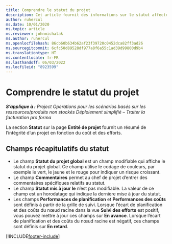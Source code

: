```yaml
---
title: Comprendre le statut du projet
description: Cet article fournit des informations sur le statut affecté aux projets dans Dynamics 365 Project Operations.
author: ruhercul
ms.date: 10/01/2020
ms.topic: article
ms.reviewer: johnmichalak
ms.author: ruhercul
ms.openlocfilehash: 86cb60b634b62af23f39720c0452dca82ff3ad26
ms.sourcegitcommit: 6cfc50d89528df977a8f6a55c1ad39d99800d9b4
ms.translationtype: HT
ms.contentlocale: fr-FR
ms.lasthandoff: 06/03/2022
ms.locfileid: "8923599"
---
```

# <a name="understand-project-status"></a>Comprendre le statut du projet

_**S’applique à :** Project Operations pour les scénarios basés sur les ressources/produits non stockés Déploiement simplifié – Traiter la facturation pro forma_


La section **Statut** sur la page **Entité de projet** fournit un résumé de l’intégrité d’un projet en fonction du coût et des efforts.


## <a name="status-summary-fields"></a>Champs récapitulatifs du statut

- Le champ **Statut du projet global** est un champ modifiable qui affiche le statut du projet global. Ce champ utilise le codage de couleurs, par exemple le vert, le jaune et le rouge pour indiquer un risque croissant. 
- Le champ **Commentaires** permet au chef de projet d’entrer des commentaires spécifiques relatifs au statut. 
- Le champ **Statut mis à jour le** n’est pas modifiable. La valeur de ce champ est un horodatage qui indique la dernière mise à jour du statut.
- Les champs **Performances de planification** et **Performances des coûts** sont définis à partir de la grille de suivi. Lorsque l’écart de planification et des coûts du nœud racine dans la vue **Suivi des efforts** est positif, vous pouvez mettre à jour ces champs sur **En avance**. Lorsque l’écart de planification et des coûts du nœud racine est négatif, ces champs sont définis sur **En retard**.


[!INCLUDE[footer-include](../includes/footer-banner.md)]